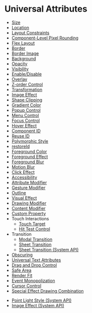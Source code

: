 # Universal Attributes

- [Size](ts-universal-attributes-size.md)
- [Location](ts-universal-attributes-location.md)
- [Layout Constraints](ts-universal-attributes-layout-constraints.md)
- [Component-Level Pixel Rounding](ts-universal-attributes-pixelRound.md)
- [Flex Layout](ts-universal-attributes-flex-layout.md)
- [Border](ts-universal-attributes-border.md)
- [Border Image](ts-universal-attributes-border-image.md)
- [Background](ts-universal-attributes-background.md)
- [Opacity](ts-universal-attributes-opacity.md)
- [Visibility](ts-universal-attributes-visibility.md)
- [Enable/Disable](ts-universal-attributes-enable.md)
- [Overlay](ts-universal-attributes-overlay.md)
- [Z-order Control](ts-universal-attributes-z-order.md)
- [Transformation](ts-universal-attributes-transformation.md)
- [Image Effect](ts-universal-attributes-image-effect.md)
- [Shape Clipping](ts-universal-attributes-sharp-clipping.md)
- [Gradient Color](ts-universal-attributes-gradient-color.md)
- [Popup Control](ts-universal-attributes-popup.md)
- [Menu Control](ts-universal-attributes-menu.md)
- [Focus Control](ts-universal-attributes-focus.md)
- [Hover Effect](ts-universal-attributes-hover-effect.md)
- [Component ID](ts-universal-attributes-component-id.md)
- [Reuse ID](ts-universal-attributes-reuse-id.md)
- [Polymorphic Style](ts-universal-attributes-polymorphic-style.md)
- [restoreId](ts-universal-attributes-restoreId.md)
- [Foreground Color](ts-universal-attributes-foreground-color.md)
- [Foreground Effect](ts-universal-attributes-foreground-effect.md)
- [Foreground Blur](ts-universal-attributes-foreground-blur-style.md)
- [Motion Blur](ts-universal-attributes-motionBlur.md)
- [Click Effect](ts-universal-attributes-click-effect.md)
- [Accessibility](ts-universal-attributes-accessibility.md)
- [Attribute Modifier](ts-universal-attributes-attribute-modifier.md)
- [Gesture Modifier](ts-universal-attributes-gesture-modifier.md)
- [Outline](ts-universal-attributes-outline.md)
- [Visual Effect](ts-universal-attributes-filter-effect.md)
- [Drawing Modifier](ts-universal-attributes-draw-modifier.md)
- [Content Modifier](ts-universal-attributes-content-modifier.md)
- [Custom Property](ts-universal-attributes-custom-property.md)
- Touch Interactions<!--touch-interactions-->
  - [Touch Target](ts-universal-attributes-touch-target.md)
  - [Hit Test Control](ts-universal-attributes-hit-test-behavior.md)
- Transition<!--transition-->
  - [Modal Transition](ts-universal-attributes-modal-transition.md)
  - [Sheet Transition](ts-universal-attributes-sheet-transition.md)
  <!--Del-->
  - [Sheet Transition (System API)](ts-universal-attributes-sheet-transition-sys.md)
  <!--DelEnd-->
- [Obscuring](ts-universal-attributes-obscured.md)
- [Universal Text Attributes](ts-universal-attributes-text-style.md)
- [Drag and Drop Control](ts-universal-attributes-drag-drop.md)
- [Safe Area](ts-universal-attributes-expand-safe-area.md)
- [Render Fit](ts-universal-attributes-renderfit.md)
- [Event Monopolization](ts-universal-attributes-monopolize-events.md)
- [Cursor Control](ts-universal-attributes-cursor.md)
- [Special Effect Drawing Combination](ts-universal-attributes-use-effect.md)
<!--Del-->
- [Point Light Style (System API)](ts-universal-attributes-point-light-style-sys.md)
- [Image Effect (System API)](ts-universal-attributes-image-effect-sys.md)
<!--DelEnd-->
